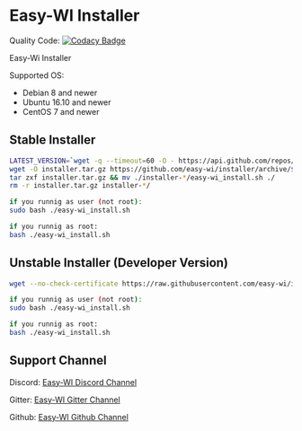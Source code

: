 # Easy-WI Installer

Quality Code: [![Codacy Badge](https://api.codacy.com/project/badge/Grade/577d1ee61d234585968cc5acbfb2a726)](https://www.codacy.com/app/Lacrimosa99/Easy-WI_Installer?utm_source=github.com&amp;utm_medium=referral&amp;utm_content=easy-wi/installer&amp;utm_campaign=Badge_Grade)

Easy-Wi Installer

Supported OS:
  - Debian 8 and newer
  - Ubuntu 16.10 and newer
  - CentOS 7 and newer

## Stable Installer
  
```sh
LATEST_VERSION=`wget -q --timeout=60 -O - https://api.github.com/repos/easy-wi/installer/releases/latest | grep -Po '(?<="tag_name": ")([0-9]\.[0-9]+)'` &&
wget -O installer.tar.gz https://github.com/easy-wi/installer/archive/$LATEST_VERSION.tar.gz
tar zxf installer.tar.gz && mv ./installer-*/easy-wi_install.sh ./
rm -r installer.tar.gz installer-*/

if you runnig as user (not root):
sudo bash ./easy-wi_install.sh

if you runnig as root:
bash ./easy-wi_install.sh
```

## Unstable Installer (Developer Version)
  
```sh 
wget --no-check-certificate https://raw.githubusercontent.com/easy-wi/installer/master/easy-wi_install.sh

if you runnig as user (not root):
sudo bash ./easy-wi_install.sh

if you runnig as root:
bash ./easy-wi_install.sh
```

## Support Channel
Discord: [Easy-WI Discord Channel](https://discord.gg/quJvvfF)

Gitter: [Easy-WI Gitter Channel](https://gitter.im/easy-wi/Lobby?utm_source=share-link&utm_medium=link&utm_campaign=share-link)

Github: [Easy-WI Github Channel](https://github.com/easy-wi/installer/issues)
